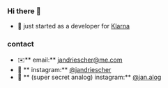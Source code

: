 ### Hi there 👋

-  🚀 just started as a developer for [Klarna](https://www.klarna.com/)


### contact

- ✉️** email:** jandriescher@me.com
- 📸 ** instagram:** [@jandriescher](https://www.instagram.com/jandriescher/)
- 🌅 ** (super secret analog) instagram:** [@jan.alog](https://www.instagram.com/jan.alog/)
